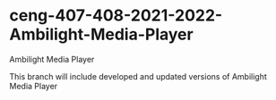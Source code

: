 # ceng-407-408-2021-2022-Ambilight-Media-Player
Ambilight Media Player

This branch will include developed and updated versions of Ambilight Media Player
